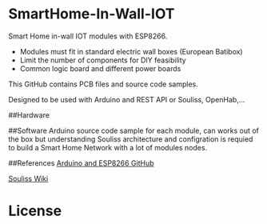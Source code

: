 # SmartHome-In-Wall-IOT

Smart Home in-wall IOT modules with ESP8266.

* Modules must fit in standard electric wall boxes (European Batibox)
* Limit the number of components for DIY feasibility
* Common logic board and different power boards

This GitHub contains PCB files and source code samples.

Designed to be used with Arduino and REST API or Souliss, OpenHab,...

##Hardware


##Software
Arduino source code sample for each module, can works out of the box but understanding Souliss architecture and configration is requied to build a Smart Home Network with a lot of modules nodes.


##References
[Arduino and ESP8266 GitHub](https://github.com/esp8266/Arduino)

[Souliss Wiki](https://github.com/souliss/souliss/wiki) 

# License
